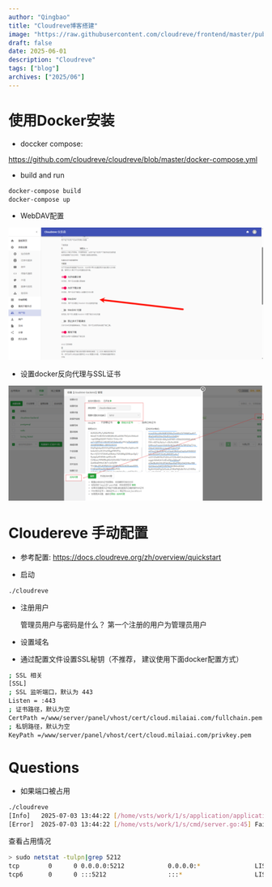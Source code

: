 ```yaml
---
author: "Qingbao"
title: "Cloudreve博客搭建"
image: "https://raw.githubusercontent.com/cloudreve/frontend/master/public/static/img/logo192.png"
draft: false
date: 2025-06-01
description: "Cloudreve"
tags: ["blog"]
archives: ["2025/06"]
---
```



# 使用Docker安装


- doccker compose: 

https://github.com/cloudreve/cloudreve/blob/master/docker-compose.yml

- build and run
```sh
docker-compose build
docker-compose up
```
- WebDAV配置

![](cloudreve_enable_webdav.png)

- 设置docker反向代理与SSL证书

![alt text](image.png)

# Cloudereve 手动配置
- 参考配置: https://docs.cloudreve.org/zh/overview/quickstart
  
- 启动

```sh
./cloudreve
```

- 注册用户

  管理员用户与密码是什么？ 第一个注册的用户为管理员用户

- 设置域名

- 通过配置文件设置SSL秘钥（不推荐， 建议使用下面docker配置方式）

```sh
; SSL 相关
[SSL]
; SSL 监听端口，默认为 443
Listen = :443
; 证书路径，默认为空
CertPath =/www/server/panel/vhost/cert/cloud.milaiai.com/fullchain.pem
; 私钥路径，默认为空
KeyPath =/www/server/panel/vhost/cert/cloud.milaiai.com/privkey.pem
```

# Questions

- 如果端口被占用

```sh
./cloudreve
[Info]   2025-07-03 13:44:22 [/home/vsts/work/1/s/application/application.go:158] Listening to ":5212"
[Error]  2025-07-03 13:44:22 [/home/vsts/work/1/s/cmd/server.go:45] Failed to start server: failed to listen to ":5212": listen tcp :5212: bind: address already in use
```

​查看占用情况

```sh
> sudo netstat -tulpn|grep 5212
tcp        0      0 0.0.0.0:5212            0.0.0.0:*               LISTEN      3065/docker-proxy
tcp6       0      0 :::5212                 :::*                    LISTEN      3071/docker-proxy-
```